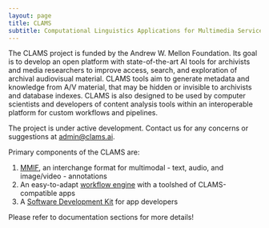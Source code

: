 ```yaml
---
layout: page
title: CLAMS
subtitle: Computational Linguistics Applications for Multimedia Services
---
```


The CLAMS project is funded by the Andrew W. Mellon Foundation. Its goal is to develop an open platform with state-of-the-art AI tools for archivists and media researchers  to improve access, search, and exploration of archival audiovisual material. CLAMS tools aim to generate  metadata and knowledge from A/V material, that may be hidden or invisible to archivists and database indexes.  CLAMS is also designed to be used by  computer scientists and developers of content analysis tools within an interoperable platform  for custom workflows and pipelines. 

The project is under active development. Contact us for any concerns or suggestions at [admin@clams.ai](mailto:admin@clams.ai). 

Primary components of the CLAMS are:

1. [MMIF](https://clams.ai/mmif/), an interchange format for multimodal - text, audio, and image/video - annotations
1. An easy-to-adapt [workflow engine](http://clams.ai/appliance) with a toolshed of CLAMS-compatible apps 
1. A [Software Development Kit](https://pypi.org/project/clams-python/) for app developers


Please refer to documentation sections for more details!
